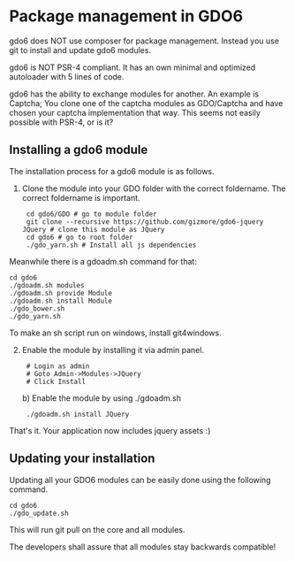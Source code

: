 # Package management in GDO6

gdo6 does NOT use composer for package management. Instead you use git to install and update gdo6 modules.

gdo6 is NOT PSR-4 compliant. It has an own minimal and optimized autoloader with 5 lines of code.

gdo6 has the ability to exchange modules for another. An example is Captcha; You clone one of the captcha modules as GDO/Captcha and have chosen your captcha implementation that way. This seems not easily possible with PSR-4, or is it?


## Installing a gdo6 module

The installation process for a gdo6 module is as follows.

1) Clone the module into your GDO folder with the correct foldername. The correct foldername is important. 

        cd gdo6/GDO # go to module folder
        git clone --recursive https://github.com/gizmore/gdo6-jquery JQuery # clone this module as JQuery
        cd gdo6 # go to root folder
        ./gdo_yarn.sh # Install all js dependencies

Meanwhile there is a gdoadm.sh command for that:

    cd gdo6
    ./gdoadm.sh modules
    ./gdoadm.sh provide Module
    ./gdoadm.sh install Module
    ./gdo_bower.sh
    ./gdo_yarn.sh
    
To make an sh script run on windows, install git4windows.
  
    
2) Enable the module by installing it via admin panel.

        # Login as admin
        # Goto Admin->Modules->JQuery
        # Click Install
    
    b) Enable the module by using ./gdoadm.sh

        ./gdoadm.sh install JQuery
    
That's it. Your application now includes jquery assets :)

 
## Updating your installation

Updating all your GDO6 modules can be easily done using the following command.

    cd gdo6
    ./gdo_update.sh
    
This will run git pull on the core and all modules.

The developers shall assure that all modules stay backwards compatible!
